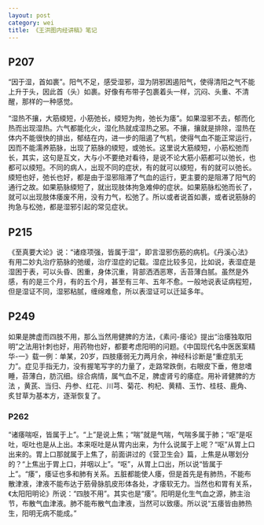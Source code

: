 ```yaml
---
layout: post
category: wei
title: 《王洪图内经讲稿》笔记
---
```


## P207 ##

“因于湿，首如裹”。阳气不足，感受湿邪，湿为阴邪困遏阳气，使得清阳之气不能上升于头，因此首（头）如裹。好像有布带子包裹着头一样，沉闷、头重、不清醒，那样的一种感觉。

“湿热不攘，大筋緛短，小筋弛长，緛短为拘，弛长为痿”。如果湿邪不去，郁而化热而出现湿热。六气都能化火，湿化热就成湿热之邪。不攘，攘就是排除，湿热在体内不能很快的排出，郁结在内，进一步的阻遏了气机，使得气血不能正常运行，因而不能濡养筋脉，出现了筋脉的緛短，或弛长。这里说大筋緛短，小筋松弛而长，其实，这句是互文，大与小不要绝对看待，是说不论大筋小筋都可以弛长，也都可以緛短。不同的病人，出现不同的症状，有的就可以緛短，有的就可以弛长。緛短也好，弛长也好，都是由于湿邪阻滞了气血的运行，更主要的是阻滞了阳气的通行之故。如果筋脉緛短了，就出现肢体拘急难伸的症状。如果筋脉松弛而长了，就可以出现肢体痿废不用，没有力气，松弛了。所以或者说首如裹，或者说筋脉的拘急与松弛，都是湿邪引起的常见症状。

## P215 ##

《至真要大论》说：“诸痉项强，皆属于湿”，即言湿邪伤筋的病机。《丹溪心法》有用二妙丸治疗筋脉的弛缓，治疗湿症的记载。湿症比较多见，比如说，表湿症是湿困于表，可以头昏、困重，身体沉重，背部洒洒恶寒，舌苔薄白腻。虽然是外感，有的是三个月，有的五个月，甚至有三年、五年不愈。一般地说表证病程短，但是湿证不同，湿邪粘腻，缠绵难愈，所以表湿证可以迁延多年。

## P249 ##

如果是脾虚而四肢不用，那么当然用健脾的方法，《素问-痿论》提出“治痿独取阳明”之法用针刺也好，用药物也好，都要考虑阳明的问题。《中国现代名中医医案精华-一》载一例：单某，20岁，四肢痿弱无力两月余，神经科诊断是“重症肌无力”。症见手指无力，没有握笔写字的力量了，走路常跌倒，右眼皮下垂，倦怠嗜睡，苔薄白，肪沉细。综合病情，属气血不足，脾虚肾亏的痿症。用补肾健脾的方法 ，黄芪、当归、丹参、红花、川芎、菊花、枸杞、黄精、玉竹、桂枝、鹿角、炙甘草为基本方，逐渐恢复了。

### P262 ###

“诸痿喘呕，皆属于上”。“上”是说上焦；“喘”就是气喘，气喘多属于肺；“呕”是呕吐，呕吐也是从上出。本来呕吐是从胃内出来，为什么说属于上呢？“呕”从胃上口出来的。胃上口那就属于上焦了，前面讲过的《营卫生会》篇，上焦是从哪划分的？“上焦出于胃上口，并咽以上”。“呕”，从胃上口出，所以说“皆属于上”。“痿”，痿证也多和肺有关系。五脏都能使人痿，但是首先是有肺热，不能布散津液，津液不能布达于筋骨脉肌皮形体各处，才痿软无力。当然也和胃有关系，《太阳阳明论》所说：“四肢不用”。其实也是“痿”。阳明是化生气血之源，肺主治节，布散气血津液。肺不能布散气血津液，当然可以致痿。所以说“五痿皆由肺热生，阳明无病不能成。”